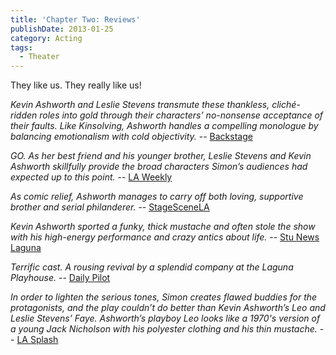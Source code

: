 ```yaml
---
title: 'Chapter Two: Reviews'
publishDate: 2013-01-25
category: Acting
tags:
  - Theater
---
```


They like us. They really like us!

_Kevin Ashworth and Leslie Stevens transmute these thankless, cliché-ridden roles into gold through their characters’ no-nonsense acceptance of their faults. Like Kinsolving, Ashworth handles a compelling monologue by balancing emotionalism with cold objectivity._ -- [Backstage](http://www.backstage.com/review/la-theater/-chapter-two-neil-simon-laguna-playhouse/)

_GO. As her best friend and his younger brother, Leslie Stevens and Kevin Ashworth skillfully provide the broad characters Simon’s audiences had expected up to this point._ -- [LA Weekly](http://blogs.laweekly.com/arts/2013/01/dostoevskys_notes_from_underground.php)

_As comic relief, Ashworth manages to carry off both loving, supportive brother and serial philanderer._ -- [StageSceneLA](http://www.stagescenela.com/2013/01/chapter-two/)

_Kevin Ashworth sported a funky, thick mustache and often stole the show with his high-energy performance and crazy antics about life._ -- [Stu News Laguna](http://stunewslaguna.com/index.php/index.php?option=com_content&view=article&id=7506:chapter-two-011513)

_Terrific cast. A rousing revival by a splendid company at the Laguna Playhouse._ -- [Daily Pilot](http://www.dailypilot.com/entertainment/tn-dpt-0118-titus-mother-hat-chapter-two-20130116,0,3189152.story)

_In order to lighten the serious tones, Simon creates flawed buddies for the protagonists, and the play couldn’t do better than Kevin Ashworth’s Leo and Leslie Stevens’ Faye. Ashworth’s playboy Leo looks like a 1970's version of a young Jack Nicholson with his polyester clothing and his thin mustache._ -- [LA Splash](http://www.lasplash.com/publish/Los_Angeles_Performances_116/chapter-two-theatre-review-a-theatrical-best-seller-at-laguna-beach.php)
